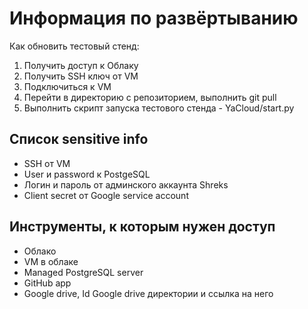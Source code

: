 # Информация по развёртыванию

Как обновить тестовый стенд:

1. Получить доступ к Облаку
2. Получить SSH ключ от VM
3. Подключиться к VM
4. Перейти в директорию с репозиторием, выполнить git pull
5. Выполнить скрипт запуска тестового стенда - YaCloud/start.py

## Список sensitive info

- SSH от VM
- User и  password к PostgeSQL
- Логин и пароль от админского аккаунта Shreks
- Client secret от Google service account
 
## Инструменты, к которым нужен доступ

- Облако
- VM в облаке
- Managed PostgreSQL server
- GitHub app
- Google drive, Id Google drive директории и ссылка на него
